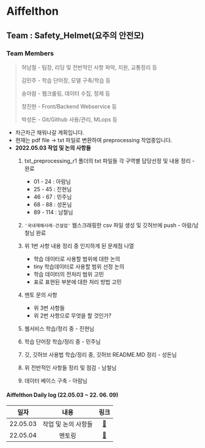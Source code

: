 # Aiffelthon
## Team : Safety_Helmet(요주의 안전모)
### Team Members
> 허남철 - 팀장, 리딩 및 전반적인 사항 파악, 지원, 교통정리 등
>
> 김민주 - 학습 단어장, 모델 구축/학습 등
>
> 송아람 - 웹크롤링, 데이터 수집, 정제 등
>
> 정진현 - Front/Backend Webservice 등
>
> 박성돈 - Git/Github 사용/관리, MLops 등

- 차근차근 채워나갈 계획입니다.
- 현재는 pdf file -> txt 파일로 변환하여 preprocessing 작업중입니다.
- __2022.05.03 작업 및 논의 사항들__
    1. txt_preprocessing_r1 폴더의 txt 파일들 각 구역별 담당선정 및 내용 정리 - 완료
        - 01 - 24  : 아람님
        - 25 - 45  : 진현님
        - 46 - 67  : 민주님
        - 68 - 88  : 성돈님
        - 89 - 114 : 남철님

    2. `'국내재해사례-건설업'` 웹스크래핑한 csv 파일 생성 및 깃허브에 push - 아람/남철님 완료
    
    3. 위 1번 사항 내용 정리 중 인지하게 된 문제점 나열
        - 학습 데이터로 사용할 범위에 대한 논의
        - tiny 학습데이터로 사용할 범위 선정 논의
        - 학습 데이터의 전처리 범위 고민
        - 표로 표현된 부분에 대한 처리 방법 고민

    4. 멘토 문의 사항
        - 위 3번 사항들 
        - 위 2번 사항으로 무엇을 할 것인가?

    5. 웹서비스 학습/정리 중 - 진현님
    6. 학습 단어장 학습/정리 중 - 민주님
    7. 깃, 깃허브 사용법 학습/정리 중, 깃허브 README.MD 정리 - 성돈님
    8. 위 전반적인 사항들 정리 및 점검 - 남철님
    9. 데이터 베이스 구축 - 아람님

#### Aiffelthon Daily log (22.05.03 ~ 22. 06. 09)
|일자|내용|링크|
|:---:|:---:|:---:|
|22.05.03|작업 및 논의 사항들|[📝](https://github.com/ai-castlemoney/Safety_Helmet/blob/master/daily_log/220503.md)
|22.05.04|멘토링|[📝](https://github.com/ai-castlemoney/Safety_Helmet/blob/master/daily_log/220504.md)